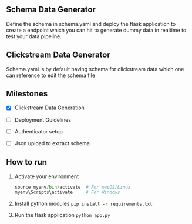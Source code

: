 ## Schema Data Generator
Define the schema in schema.yaml and deploy the flask application to create a endpoint which you can hit to generate dummy data in realtime to test your data pipeline.

## Clickstream Data Generator
Schema.yaml is by default having schema for clickstream data which one can reference to edit the schema file

## Milestones
- [X] Clickstream Data Generation
- [ ] Deployment Guidelines 
- [ ] Authenticator setup
- [ ] Json upload to extract schema



## How to run
1. Activate your environment
    ```python -m venv myenv 
    source myenv/bin/activate  # For macOS/Linux
    myenv\Scripts\activate     # For Windows 
    ```
2. Install python modules
    ```pip install -r requirements.txt```

3. Run the flask application
    ```python app.py```

